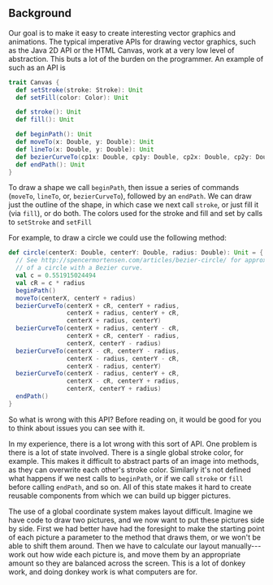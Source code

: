 ## Background

Our goal is to make it easy to create interesting vector graphics and animations. The typical
imperative APIs for drawing vector graphics, such as the Java 2D API or the HTML Canvas, work at a very low level of abstraction. This buts a lot of the burden on the programmer. An example of such as an API is

``` scala
trait Canvas {
  def setStroke(stroke: Stroke): Unit
  def setFill(color: Color): Unit

  def stroke(): Unit
  def fill(): Unit

  def beginPath(): Unit
  def moveTo(x: Double, y: Double): Unit
  def lineTo(x: Double, y: Double): Unit
  def bezierCurveTo(cp1x: Double, cp1y: Double, cp2x: Double, cp2y: Double, endX: Double, endY: Double): Unit
  def endPath(): Unit
}
```

To draw a shape we call `beginPath`, then issue a series of commands (`moveTo`, `lineTo`, or, `bezierCurveTo`), followed by an `endPath`. We can draw just the outline of the shape, in which case we next call `stroke`, or just fill it (via `fill`), or do both. The colors used for the stroke and fill and set by calls to `setStroke` and `setFill`

For example, to draw a circle we could use the following method:

``` scala
def circle(centerX: Double, centerY: Double, radius: Double): Unit = {
  // See http://spencermortensen.com/articles/bezier-circle/ for approximation
  // of a circle with a Bezier curve.
  val c = 0.551915024494
  val cR = c * radius
  beginPath()
  moveTo(centerX, centerY + radius)
  bezierCurveTo(centerX + cR, centerY + radius,
                centerX + radius, centerY + cR,
                centerX + radius, centerY)
  bezierCurveTo(centerX + radius, centerY - cR,
                centerX + cR, centerY - radius,
                centerX, centerY - radius)
  bezierCurveTo(centerX - cR, centerY - radius,
                centerX - radius, centerY - cR,
                centerX - radius, centerY)
  bezierCurveTo(centerX - radius, centerY + cR,
                centerX - cR, centerY + radius,
                centerX, centerY + radius)
  endPath()
}
```

So what is wrong with this API? Before reading on, it would be good for you to think about issues you can see with it.

In my experience, there is a lot wrong with this sort of API. One problem is there is a lot of state involved. There is a single global stroke color, for example. This makes it difficult to abstract parts of an image into methods, as they can overwrite each other's stroke color. Similarly it's not defined what happens if we nest calls to `beginPath`, or if we call `stroke` or `fill` before calling `endPath`, and so on. All of this state makes it hard to create reusable components from which we can build up bigger pictures.

The use of a global coordinate system makes layout difficult. Imagine we have code to draw two pictures, and we now want to put these pictures side by side. First we had better have had the foresight to make the starting point of each picture a parameter to the method that draws them, or we won't be able to shift them around. Then we have to calculate our layout manually---work out how wide each picture is, and move them by an appropriate amount so they are balanced across the screen. This is a lot of donkey work, and doing donkey work is what computers are for. 
